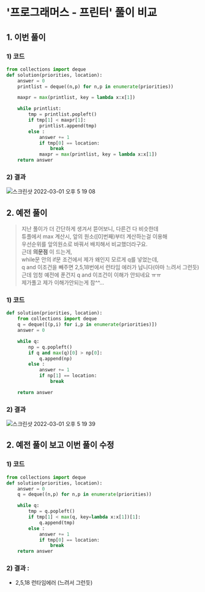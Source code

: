# '프로그래머스 - 프린터' 풀이 비교

## 1. 이번 풀이

### 1) 코드

```python
from collections import deque
def solution(priorities, location):
    answer = 0
    printlist = deque((n,p) for n,p in enumerate(priorities))

    maxpr = max(printlist, key = lambda x:x[1])

    while printlist:
        tmp = printlist.popleft()
        if tmp[1] < maxpr[1]:
            printlist.append(tmp)
        else :
            answer += 1
            if tmp[0] == location:
                break
            maxpr = max(printlist, key = lambda x:x[1])
    return answer
```

### 2) 결과

![스크린샷 2022-03-01 오후 5 19 08](https://user-images.githubusercontent.com/77822999/156133711-2924ba6b-a095-44b7-8fcf-b76593e39571.png)

## 2. 예전 풀이
> 지난 풀이가 더 간단하게 생겨서 뜯어보니, 다른건 다 비슷한데<br>
    튜플에서 max 계산시, 앞의 원소([0]번째)부터 계산하는걸 이용해<br>
    우선순위를 앞의원소로 바꿔서 배치해서 비교했더라구요.<br>
    근데 **의문점** 이 드는게, <br>
    while문 안의 if문 조건에서 제가 왜인지 모르게 q를 넣었는데,<br>
    q and 이조건을 빼주면 2,5,18번에서 런타임 에러가 납니다(아마 느려서 그런듯)<br>
    근데 엄청 예전에 푼건지 q and 이조건이 이해가 안되네요 ㅠㅠ <br>
    제가풀고 제가 이해가안되는게 참^^...


### 1) 코드

```python
def solution(priorities, location):
    from collections import deque
    q = deque([(p,i) for i,p in enumerate(priorities)])
    answer = 0

    while q:
        np = q.popleft()
        if q and max(q)[0] > np[0]:
            q.append(np)
        else :
            answer += 1
            if np[1] == location:
                break

    return answer
```

### 2) 결과

![스크린샷 2022-03-01 오후 5 19 39](https://user-images.githubusercontent.com/77822999/156133656-f44221fa-8b17-42a1-b0c5-9a049e6106eb.png)


## 2. 예전 풀이 보고 이번 풀이 수정

### 1) 코드

```python
from collections import deque
def solution(priorities, location):
    answer = 0
    q = deque((n,p) for n,p in enumerate(priorities))

    while q:
        tmp = q.popleft()
        if tmp[1] < max(q, key=lambda x:x[1])[1]:
            q.append(tmp)
        else :
            answer += 1
            if tmp[0] == location:
                break
    return answer
```

### 2) 결과 : 
- 2,5,18 런타임에러 (느려서 그런듯)
